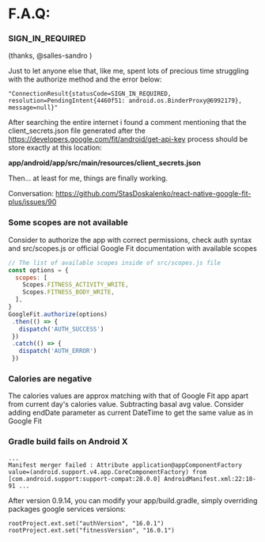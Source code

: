 # F.A.Q:

### SIGN_IN_REQUIRED
(thanks, @salles-sandro )

Just to let anyone else that, like me, spent lots of precious time struggling with the authorize method and the error below:

`
"ConnectionResult{statusCode=SIGN_IN_REQUIRED, resolution=PendingIntent{4460f51: android.os.BinderProxy@6992179}, message=null}"
`

After searching the entire internet i found a comment mentioning that the client_secrets.json file generated after the https://developers.google.com/fit/android/get-api-key process should be store exactly at this location:

**app/android/app/src/main/resources/client_secrets.json**

Then... at least for me, things are finally working.

Conversation: https://github.com/StasDoskalenko/react-native-google-fit-plus/issues/90

### Some scopes are not available

Consider to authorize the app with correct permissions, check auth
syntax and src/scopes.js or official Google Fit documentation with available scopes

```javascript
// The list of available scopes inside of src/scopes.js file
const options = {
  scopes: [
    Scopes.FITNESS_ACTIVITY_WRITE,
    Scopes.FITNESS_BODY_WRITE,
  ],
}
GoogleFit.authorize(options)
 .then(() => {
   dispatch('AUTH_SUCCESS')
 })
 .catch(() => {
   dispatch('AUTH_ERROR')
 })
```

### Calories are negative

The calories values are approx matching with that of Google Fit app apart from current day's calories value.
Subtracting basal avg value.
Consider adding endDate parameter as current DateTime to get the same value as in Google Fit


### Gradle build fails on Android X
```
...
Manifest merger failed : Attribute application@appComponentFactory value=(android.support.v4.app.CoreComponentFactory) from [com.android.support:support-compat:28.0.0] AndroidManifest.xml:22:18-91 ...
```

After version 0.9.14, you can modify your app/build.gradle, simply overriding packages google services versions:

```
rootProject.ext.set("authVersion", "16.0.1")
rootProject.ext.set("fitnessVersion", "16.0.1")
```

